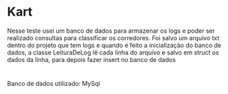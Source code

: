 # Kart
Nesse teste usei um banco de dados para armazenar os logs e poder ser realizado consultas para classificar os corredores.
Foi salvo um arquivo txt dentro do projeto que tem logs e quando é feito a inicialização do banco de dados, a classe LeituraDeLog lê cada linha do arquivo e 
salvo em struct os dados da linha, para depois fazer insert no banco de dados
#
Banco de dados utilizado: MySql

